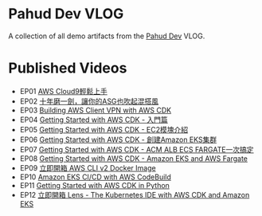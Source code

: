 # Pahud Dev VLOG

A collection of all demo artifacts from the [Pahud Dev](https://pahud.dev) VLOG.

# Published Videos

- EP01 [AWS Cloud9輕鬆上手](https://youtu.be/e6b3TQ7_CHg)
- EP02 [十年磨一劍，讓你的ASG也吹起混搭風](https://youtu.be/BLVXBnqLy-A)
- EP03 [Building AWS Client VPN with AWS CDK](https://youtu.be/s5u_HuUXRZ4)
- EP04 [Getting Started with AWS CDK - 入門篇](https://youtu.be/uFZjj9QnvQs)
- EP05 [Getting Started with AWS CDK - EC2模塊介紹](https://youtu.be/j866AvdtRps)
- EP06 [Getting Started with AWS CDK - 創建Amazon EKS集群](https://youtu.be/of_zQCjme1A)
- EP07 [Getting Started with AWS CDK - ACM ALB ECS FARGATE一次搞定](https://youtu.be/puVL2vJgiYM)
- EP08 [Getting Started with AWS CDK - Amazon EKS and AWS Fargate](https://youtu.be/v9H1K-vVzG8)
- EP09 [立即開箱 AWS CLI v2 Docker Image](https://youtu.be/eBNOvEj0Gig)
- EP10 [Amazon EKS CI/CD with AWS CodeBuild](https://youtu.be/jDuXcVhxsVo)
- EP11 [Getting Started with AWS CDK in Python](https://youtu.be/LGXDKA7Zp7Q)
- EP12 [立即開箱 Lens - The Kubernetes IDE with AWS CDK and Amazon EKS](https://youtu.be/RAmBS222U2U)

